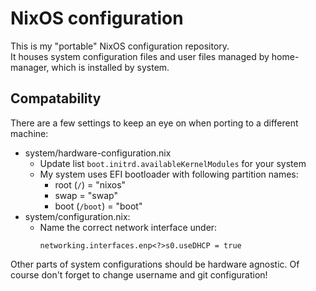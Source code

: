 # NixOS configuration

This is my "portable" NixOS configuration repository.  
It houses system configuration files and user files managed by home-manager, which is installed by system. 

## Compatability

There are a few settings to keep an eye on when porting to a different machine: 
* system/hardware-configuration.nix
    * Update list `boot.initrd.availableKernelModules` for your system
    * My system uses EFI bootloader with following partition names:
        * root (`/`) = "nixos"
        * swap = "swap"
        * boot (`/boot`) = "boot"
* system/configuration.nix: 
    * Name the correct network interface under:  
        ```
        networking.interfaces.enp<?>s0.useDHCP = true
        ```

Other parts of system configurations should be hardware agnostic. Of course don't forget to change username and git configuration!

